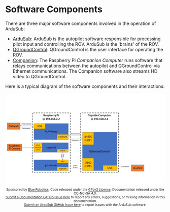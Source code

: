 # Software Components

There are three major software components involved in the operation of ArduSub:

- [ArduSub](https://github.com/ArduPilot/ardupilot): ArduSub is the autopilot software responsible for processing pilot input and controlling the ROV. ArduSub is the 'brains' of the ROV.
- [QGroundControl](https://github.com/mavlink/qgroundcontrol): QGroundControl is the user interface for operating the ROV.
- [Companion](https://github.com/bluerobotics/companion): The Raspberry Pi *Companion Computer* runs software that relays communications between the autopilot and QGroundControl via Ethernet communications. The Companion software also streams HD video to QGroundControl.

Here is a typical diagram of the software components and their interactions:

<img src="/images/software-components.jpg" class="img-responsive img-center" style="max-height:600px;">

<p style="font-size:10px; text-align:center">
Sponsored by <a href="http://www.bluerobotics.com/">Blue Robotics</a>. Code released under the <a href="https://github.com/bluerobotics/ardusub/blob/master/COPYING.txt">GPLv3 License</a>. Documentation released under the <a href="https://creativecommons.org/licenses/by-nc-sa/4.0/">CC-NC-SA 4.0</a>.<br />
<a href="https://github.com/bluerobotics/ardusub-docs/issues/">Submit a Documentation GitHub Issue here</a> to report any errors, suggestions, or missing information in this documentation.<br />
<a href="https://github.com/bluerobotics/ardusub/issues/">Submit an ArduSub GitHub Issue here</a> to report issues with the ArduSub software.
</p>
